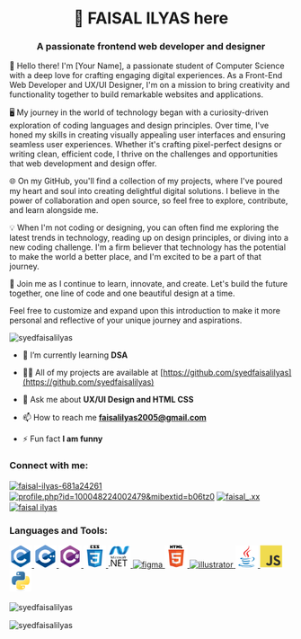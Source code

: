 <h1 align="center">👋 FAISAL ILYAS here </h1>
<h3 align="center">A passionate frontend web developer and designer</h3>
<p>👋 Hello there! I'm [Your Name], a passionate student of Computer Science with a deep love for crafting engaging digital experiences. As a Front-End Web Developer and UX/UI Designer, I'm on a mission to bring creativity and functionality together to build remarkable websites and applications.

🖥️ My journey in the world of technology began with a curiosity-driven exploration of coding languages and design principles. Over time, I've honed my skills in creating visually appealing user interfaces and ensuring seamless user experiences. Whether it's crafting pixel-perfect designs or writing clean, efficient code, I thrive on the challenges and opportunities that web development and design offer.

🌐 On my GitHub, you'll find a collection of my projects, where I've poured my heart and soul into creating delightful digital solutions. I believe in the power of collaboration and open source, so feel free to explore, contribute, and learn alongside me.

💡 When I'm not coding or designing, you can often find me exploring the latest trends in technology, reading up on design principles, or diving into a new coding challenge. I'm a firm believer that technology has the potential to make the world a better place, and I'm excited to be a part of that journey.

🌟 Join me as I continue to learn, innovate, and create. Let's build the future together, one line of code and one beautiful design at a time.

Feel free to customize and expand upon this introduction to make it more personal and reflective of your unique journey and aspirations.
 </p>
<p align="left"> <img src="https://komarev.com/ghpvc/?username=syedfaisalilyas&label=Profile%20views&color=0e75b6&style=flat" alt="syedfaisalilyas" /> </p>

- 🌱 I’m currently learning **DSA**

- 👨‍💻 All of my projects are available at [https://github.com/syedfaisalilyas](https://github.com/syedfaisalilyas)

- 💬 Ask me about **UX/UI Design and HTML CSS**

- 📫 How to reach me **faisalilyas2005@gmail.com**

- ⚡ Fun fact **I am funny**

<h3 align="left">Connect with me:</h3>
<p align="left">
<a href="https://linkedin.com/in/faisal-ilyas-681a24261" target="blank"><img align="center" src="https://raw.githubusercontent.com/rahuldkjain/github-profile-readme-generator/master/src/images/icons/Social/linked-in-alt.svg" alt="faisal-ilyas-681a24261" height="30" width="40" /></a>
<a href="https://fb.com/profile.php?id=100048224002479&mibextid=b06tz0" target="blank"><img align="center" src="https://raw.githubusercontent.com/rahuldkjain/github-profile-readme-generator/master/src/images/icons/Social/facebook.svg" alt="profile.php?id=100048224002479&mibextid=b06tz0" height="30" width="40" /></a>
<a href="https://instagram.com/faisal_.xx" target="blank"><img align="center" src="https://raw.githubusercontent.com/rahuldkjain/github-profile-readme-generator/master/src/images/icons/Social/instagram.svg" alt="faisal_.xx" height="30" width="40" /></a>
<a href="https://youtube.com/@Faisal-Ilyas?si=Rt2ZTeArbLGlMQw1" target="blank"><img align="center" src="https://raw.githubusercontent.com/rahuldkjain/github-profile-readme-generator/master/src/images/icons/Social/youtube.svg" alt="faisal ilyas" height="30" width="40" /></a>
</p>

<h3 align="left">Languages and Tools:</h3>
<p align="left"> <a href="https://www.cprogramming.com/" target="_blank" rel="noreferrer"> <img src="https://raw.githubusercontent.com/devicons/devicon/master/icons/c/c-original.svg" alt="c" width="40" height="40"/> </a> <a href="https://www.w3schools.com/cpp/" target="_blank" rel="noreferrer"> <img src="https://raw.githubusercontent.com/devicons/devicon/master/icons/cplusplus/cplusplus-original.svg" alt="cplusplus" width="40" height="40"/> </a> <a href="https://www.w3schools.com/cs/" target="_blank" rel="noreferrer"> <img src="https://raw.githubusercontent.com/devicons/devicon/master/icons/csharp/csharp-original.svg" alt="csharp" width="40" height="40"/> </a> <a href="https://www.w3schools.com/css/" target="_blank" rel="noreferrer"> <img src="https://raw.githubusercontent.com/devicons/devicon/master/icons/css3/css3-original-wordmark.svg" alt="css3" width="40" height="40"/> </a> <a href="https://dotnet.microsoft.com/" target="_blank" rel="noreferrer"> <img src="https://raw.githubusercontent.com/devicons/devicon/master/icons/dot-net/dot-net-original-wordmark.svg" alt="dotnet" width="40" height="40"/> </a> <a href="https://www.figma.com/" target="_blank" rel="noreferrer"> <img src="https://www.vectorlogo.zone/logos/figma/figma-icon.svg" alt="figma" width="40" height="40"/> </a> <a href="https://www.w3.org/html/" target="_blank" rel="noreferrer"> <img src="https://raw.githubusercontent.com/devicons/devicon/master/icons/html5/html5-original-wordmark.svg" alt="html5" width="40" height="40"/> </a> <a href="https://www.adobe.com/in/products/illustrator.html" target="_blank" rel="noreferrer"> <img src="https://www.vectorlogo.zone/logos/adobe_illustrator/adobe_illustrator-icon.svg" alt="illustrator" width="40" height="40"/> </a> <a href="https://www.java.com" target="_blank" rel="noreferrer"> <img src="https://raw.githubusercontent.com/devicons/devicon/master/icons/java/java-original.svg" alt="java" width="40" height="40"/> </a> <a href="https://developer.mozilla.org/en-US/docs/Web/JavaScript" target="_blank" rel="noreferrer"> <img src="https://raw.githubusercontent.com/devicons/devicon/master/icons/javascript/javascript-original.svg" alt="javascript" width="40" height="40"/> </a> <a href="https://www.python.org" target="_blank" rel="noreferrer"> <img src="https://raw.githubusercontent.com/devicons/devicon/master/icons/python/python-original.svg" alt="python" width="40" height="40"/> </a> </p>

<p><img align="center" src="https://github-readme-stats.vercel.app/api/top-langs?username=syedfaisalilyas&show_icons=true&locale=en&layout=compact" alt="syedfaisalilyas" /></p>

<p><img align="center" src="https://github-readme-streak-stats.herokuapp.com/?user=syedfaisalilyas&" alt="syedfaisalilyas" /></p>
